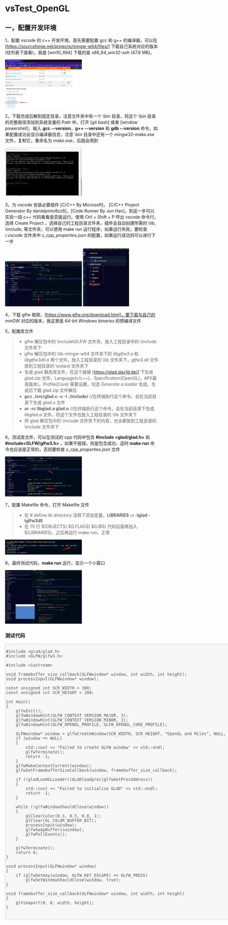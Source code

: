 # vsTest_OpenGL
## 一，配置开发环境
1，配置 vscode 的 c++ 开发环境，首先需要配置 gcc 和 g++ 的编译器，可以在 [https://sourceforge.net/projects/mingw-w64/files/] 下载自己系统对应的版本(往列表下面看)，我是 [win10_X64] 下载的是 *x86_64_win32-seh* (47.8 MB)。

<img src="./Pics/pic01.png" width = 50%>


2，下载完成后解到固定目录，注意文件夹中有一个 \bin 目录，将这个 \bin 目录的完整路径添加到系统变量的 Path 中，打开 [git bash] 或者 [window powershell]，输入 **gcc --version**，**g++ --version** 和 **gdb --version** 命令，如果配置成功会显示编译器信息，注意 \bin 目录中还有一个 *mingw32-make.exe* 文件，复制它，重命名为 *make.exe*，后面会用到

<img src="./Pics/pic02.png" width = 50%>

3，为 vscode 安装必要插件 [C/C++ By Microsoft]， [C/C++ Project Generator By danielpinto8zz6]，[Code Runner By Jun Han]，到这一步可以实验一段 c++ 代码看看是否能运行。使用 Ctrl + Shift + P 呼出 vscode 命令行，选择 Create Project ，选择自己的工程目录文件夹，插件会自动创建所需的 \lib, \include, 等文件夹，可以使用 make run 运行程序，如果运行失败，要检查 /.vscode 文件夹中 *c_cpp_properties.json* 的配置，如果运行成功则可以进行下一步

<img src="./Pics/pic03.png" width = 50%>

<img src="./Pics/pic04.png" width = 30%>

4，下载 glfw 框架，[https://www.glfw.org/download.html]，要下载与自己的 minGW 对应的版本，我这里是 *64-bit Windows binaries* 的预编译文件


5，配置库文件
>* glfw 解压包中的 \include\GLFW 文件夹，放入工程目录中的 \include 文件夹下
>* glfw 解压包中的 \lib-mingw-w64 文件夹下的 *libglfw3.a* 和 *libglfw3dll.a* 两个文件，放入工程目录的 \lib 文件夹下，*glfw3.dll* 文件放到工程目录的 \output 文件夹下
>* 生成 glad 静态库文件，在这个链接 [https://glad.dav1d.de/] 下生成 *glad.zip* 文件，Language(c/c++)，Specification(OpenGL)，API(最高版本)，Profile(Core) 需要设置，勾选 *Generate a loader* 生成，生成后下载 glad.zip 文件解压
>* **gcc ./src/glad.c -c -I ./include/** //在终端执行这个命令，会在当前目录下生成 *glad.o* 文件
>* **ar -rc libglad.a glad.o** //在终端执行这个命令，会在当前目录下生成 *libglad.a* 文件，将这个文件也放入工程目录的 \lib 文件夹下
>* 将 glad 解压包中的 \include 文件夹下的内容，也全都放到工程目录的 \include 文件夹下

6，测试库文件，可以在测试的 cpp 代码中包含 **#include <glad/glad.h>** 和 **#include<GLFW/glfw3.h>** ，如果不报错，则是包含成功，这时 **make run** 命令也应该是正常的，否则要检查 *c_cpp_properties.json* 文件

<img src="./Pics/pic05.png" width = 50%>

7，配置 Makefile 命令，打开 Makefile 文件
>* 在 # define lib directory 注释下添加变量，**LIBRARIES := -lglad -lglfw3dll**
>* 在 75 行  \$(OBJECTS) \$(LFLAGS) \$(LIBS) 代码后面再加入 \$(LIBRARIES)，之后再运行 make run，正常

<img src="./Pics/pic07.png" width = 50%>

8，最终测试代码，**make run** 运行，显示一个小窗口

<img src="./Pics/pic08.png" width = 50%>


### 测试代码
<textarea disabled cols = 110 rows = 60>

#include <glad/glad.h>
#include <GLFW/glfw3.h>

#include <iostream>

void framebuffer_size_callback(GLFWwindow* window, int width, int height);
void processInput(GLFWwindow* window);

const unsigned int SCR_WIDTH = 300;
const unsigned int SCR_HEIGHT = 200;

int main()
{
	glfwInit();
	glfwWindowHint(GLFW_CONTEXT_VERSION_MAJOR, 3);
	glfwWindowHint(GLFW_CONTEXT_VERSION_MINOR, 3);
	glfwWindowHint(GLFW_OPENGL_PROFILE, GLFW_OPENGL_CORE_PROFILE);

	GLFWwindow* window = glfwCreateWindow(SCR_WIDTH, SCR_HEIGHT, "OpenGL and Miles", NULL, NULL);
	if (window == NULL)
	{
		std::cout << "Failed to create GLFW window" << std::endl;
		glfwTerminate();
		return -1;
	}
	glfwMakeContextCurrent(window);
	glfwSetFramebufferSizeCallback(window, framebuffer_size_callback);

	if (!gladLoadGLLoader((GLADloadproc)glfwGetProcAddress))
	{
		std::cout << "Failed to initialize GLAD" << std::endl;
		return -1;
	}

	while (!glfwWindowShouldClose(window))
	{
		glClearColor(0.3, 0.5, 0.8, 1);
		glClear(GL_COLOR_BUFFER_BIT);
		processInput(window);
		glfwSwapBuffers(window);
		glfwPollEvents();
	}

	glfwTerminate();
	return 0;
}

void processInput(GLFWwindow* window)
{
	if (glfwGetKey(window, GLFW_KEY_ESCAPE) == GLFW_PRESS)
		glfwSetWindowShouldClose(window, true);
}

void framebuffer_size_callback(GLFWwindow* window, int width, int height)
{
	glViewport(0, 0, width, height);
}


</textarea>
